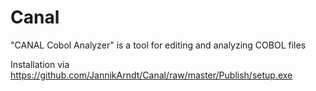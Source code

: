 # Canal
"CANAL Cobol Analyzer" is a tool for editing and analyzing COBOL files

Installation via https://github.com/JannikArndt/Canal/raw/master/Publish/setup.exe
